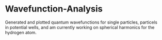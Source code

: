 # Wavefunction-Analysis
Generated and plotted quantum wavefunctions for single particles, particels in potential wells, and am currently working on spherical harmonics for the hydrogen atom.
